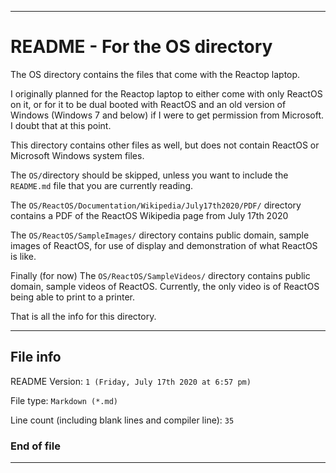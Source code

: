 
***

# README - For the OS directory

The OS directory contains the files that come with the Reactop laptop.

I originally planned for the Reactop laptop to either come with only ReactOS on it, or for it to be dual booted with ReactOS and an old version of Windows (Windows 7 and below) if I were to get permission from Microsoft. I doubt that at this point.

This directory contains other files as well, but does not contain ReactOS or Microsoft Windows system files.

The `OS/`directory should be skipped, unless you want to include the `README.md` file that you are currently reading.

The `OS/ReactOS/Documentation/Wikipedia/July17th2020/PDF/` directory contains a PDF of the ReactOS Wikipedia page from July 17th 2020

The `OS/ReactOS/SampleImages/` directory contains public domain, sample images of ReactOS, for use of display and demonstration of what ReactOS is like.

Finally (for now) The `OS/ReactOS/SampleVideos/` directory contains public domain, sample videos of ReactOS. Currently, the only video is of ReactOS being able to print to a printer.

That is all the info for this directory.

***

## File info

README Version: `1 (Friday, July 17th 2020 at 6:57 pm)`

File type: `Markdown (*.md)`

Line count (including blank lines and compiler line): `35`

### End of file

***
